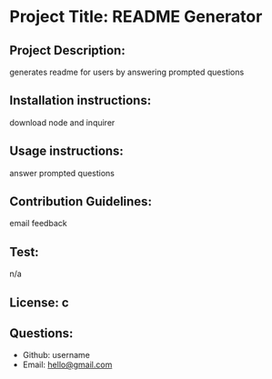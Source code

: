 # Project Title: README Generator

  ## Project Description: 
  generates readme for users by answering prompted questions

  ## Installation instructions: 
  download node and inquirer 

  ## Usage instructions: 
  answer prompted questions

  ## Contribution Guidelines: 
  email feedback

  ## Test: 
  n/a

  ## License: c

  ## Questions:
  - Github: username
  - Email: hello@gmail.com


  